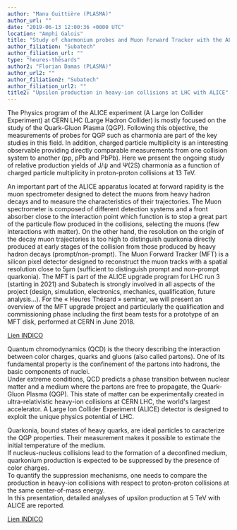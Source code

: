 ```yaml
---
author: "Manu Guittière (PLASMA)"
author_url: ""
date: "2019-06-13 12:00:36 +0000 UTC"
location: "Amphi Galois"
title: "Study of charmonium probes and Muon Forward Tracker with the ALICE Experiment at LHC."
author_filiation: "Subatech"
author_filiation_url: ""
type: "heures-thésards"
author2: "Florian Damas (PLASMA)"
author_url2: ""
author_filiation2: "Subatech"
author_filiation_url2: ""
title2: "Upsilon production in heavy-ion collisions at LHC with ALICE"
---
```






The Physics program of the ALICE experiment (A Large Ion Collider Experiment) at CERN LHC (Large Hadron Collider) is mostly focused on the study of the Quark-Gluon Plasma (QGP). Following this objective, the measurements of probes for QGP such as charmonia are part of the key studies in this field. In addition, charged particle multiplicity is an interesting observable providing directly comparable measurements from one collision system to another (pp, pPb and PbPb). Here we present the ongoing study of relative production yields of J/ψ and Ψ(2S) charmonia as a function of charged particle multiplicity in proton-proton collisions at 13 TeV. 










An important part of the ALICE apparatus located at forward rapidity is the muon spectrometer designed to detect the muons from heavy hadron decays and to measure the characteristics of their trajectories. The Muon spectrometer is composed of different detection systems and a front absorber close to the interaction point which function is to stop a great part of the particule flow produced in the collisions, selecting the muons (few interactions with matter). On the other hand, the resolution on the origin of the decay muon trajectories is too high to distinguish quarkonia directly produced at early stages of the collision from those produced by heavy hadron decays (prompt/non-prompt). The Muon Forward Tracker (MFT) is a silicon pixel detector designed to reconstruct the muon tracks with a spatial resolution close to 5μm (sufficient to distinguish prompt and non-prompt quarkonia). The MFT is part of the ALICE upgrade program for LHC run 3 (starting in 2021) and Subatech is strongly involved in all aspects of the project (design, simulation, electronics, mechanics, qualification, future analysis…). For the « Heures Thésard » seminar, we will present an overview of the MFT upgrade project and particularly the qualification and commissioning phase including the first beam tests for a prototype of an MFT disk, performed at CERN in June 2018.

[Lien INDICO](https://indico.in2p3.fr/event/19369/)






<!-- SUMMARY2 -->

Quantum chromodynamics (QCD) is the theory describing the interaction between color charges, quarks and gluons (also called partons). One of its fundamental property is the confinement of the partons into hadrons, the basic components of nuclei.  
Under extreme conditions, QCD predicts a phase transition between nuclear matter and a medium where the partons are free to propagate, the Quark-Gluon Plasma (QGP). This state of matter can be experimentally created in ultra-relativistic heavy-ion collisions at CERN LHC, the world's largest accelerator. A Large Ion Collider Experiment (ALICE) detector is designed to exploit the unique physics potential of LHC.  

Quarkonia, bound states of heavy quarks, are ideal particles to caracterize the QGP properties. Their measurement makes it possible to estimate the initial temperature of the medium.  
If nucleus-nucleus collisions lead to the formation of a deconfined medium, quarkonium production is expected to be suppressed by the presence of color charges.  
To quantify the suppression mechanisms, one needs to compare the production in heavy-ion collisions with respect to proton-proton collisions at the same center-of-mass energy.  
In this presentation, detailed analyses of upsilon production at 5 TeV with ALICE are reported.

[Lien INDICO](https://indico.in2p3.fr/event/19369/)
